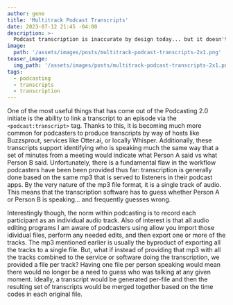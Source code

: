 ```yaml
---
author: gene
title: 'Multitrack Podcast Transcripts'
date: 2023-07-12 21:45 -04:00
description: >-
  Podcast transcription is inaccurate by design today... but it doesn't have to be.
image:
  path: '/assets/images/posts/multitrack-podcast-transcripts-2x1.png'
teaser_image:
  img_path: '/assets/images/posts/multitrack-podcast-transcripts-2x1.png'
tags:
  - podcasting
  - transcripts
  - transcription
---
```


One of the most useful things that has come out of the Podcasting 2.0 initiate is the ability to link a transcript to an episode via the `<podcast:transcript>` tag. Thanks to this, it is becoming much more common for podcasters to produce transcripts by way of hosts like Buzzsprout, services like Otter.ai, or locally Whisper. Additionally, these transcripts support identifying who is speaking much the same way that a set of minutes from a meeting would indicate what Person A said vs what Person B said. Unfortunately, there is a fundamental flaw in the workflow podcasters have been been provided thus far: transcription is generally done based on the same mp3 that is served to listeners in their podcast apps. By the very nature of the mp3 file format, it is a single track of audio. This means that the transcription software has to guess whether Person A or Person B is speaking... and frequently guesses wrong.

Interestingly though, the norm within podcasting is to record each participant as an individual audio track. Also of interest is that all audio editing programs I am aware of podcasters using allow you import those idividual files, perform any needed edits, and then export one or more of the tracks. The mp3 mentioned earlier is usually the byproduct of exporting all the tracks to a single file. But, what if instead of providing that mp3 with all the tracks combined to the service or software doing the transcription, we provided a file per track? Having one file per person speaking would mean there would no longer be a need to guess who was talking at any given moment. Ideally, a transcript would be generated per-file and then the resulting set of transcripts would be merged together based on the time codes in each original file.

